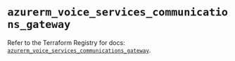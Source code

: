 # `azurerm_voice_services_communications_gateway`

Refer to the Terraform Registry for docs: [`azurerm_voice_services_communications_gateway`](https://registry.terraform.io/providers/hashicorp/azurerm/3.108.0/docs/resources/voice_services_communications_gateway).
